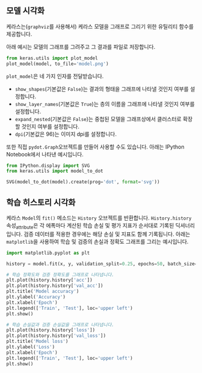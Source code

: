 ## 모델 시각화

케라스는(`graphviz`를 사용해서) 케라스 모델을 그래프로 그리기 위한 유틸리티 함수를 제공합니다.

아래 예시는 모델의 그래프를 그려주고 그 결과를 파일로 저장합니다.
```python
from keras.utils import plot_model
plot_model(model, to_file='model.png')
```

`plot_model`은 네 가지 인자를 전달받습니다.

- `show_shapes`(기본값은 `False`)는 결과의 형태을 그래프에 나타낼 것인지 여부를 설정합니다.
- `show_layer_names`(기본값은 `True`)는 층의 이름을 그래프에 나타낼 것인지 여부를 설정합니다.
- `expand_nested`(기본값은 `False`)는 중첩된 모델을 그래프상에서 클러스터로 확장할 것인지 여부를 설정합니다.
- `dpi`(기본값은 96)는 이미지 dpi를 설정합니다.

또한 직접 `pydot.Graph`오브젝트를 만들어 사용할 수도 있습니다.
아래는 IPython Notebook에서 나타낸 예시입니다.
```python
from IPython.display import SVG
from keras.utils import model_to_dot

SVG(model_to_dot(model).create(prog='dot', format='svg'))
```

## 학습 히스토리 시각화

케라스 `Model`의 `fit()` 메소드는 `History` 오브젝트를 반환합니다. `History.history` 속성<sub>attribute</sub>은 각 에폭마다 계산된 학습 손실 및 평가 지표가 순서대로 기록된 딕셔너리입니다. 검증 데이터를 적용한 경우에는 해당 손실 및 지표도 함께 기록됩니다. 아래는 `matplotlib`을 사용하여 학습 및 검증의 손실과 정확도 그래프를 그리는 예시입니다.

```python
import matplotlib.pyplot as plt

history = model.fit(x, y, validation_split=0.25, epochs=50, batch_size=16, verbose=1)

# 학습 정확도와 검증 정확도를 그래프로 나타냅니다. 
plt.plot(history.history['acc'])
plt.plot(history.history['val_acc'])
plt.title('Model accuracy')
plt.ylabel('Accuracy')
plt.xlabel('Epoch')
plt.legend(['Train', 'Test'], loc='upper left')
plt.show()

# 학습 손실값과 검증 손실값을 그래프로 나타냅니다.
plt.plot(history.history['loss'])
plt.plot(history.history['val_loss'])
plt.title('Model loss')
plt.ylabel('Loss')
plt.xlabel('Epoch')
plt.legend(['Train', 'Test'], loc='upper left')
plt.show()
```
